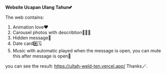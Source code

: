 **Website Ucapan Ulang Tahun💕**

The web contains:
1. Animation love❤️
2. Carousel photos with describtion🌠🌄📸
3. Hidden message💌
4. Date card#️⃣🗓️
5. Music with automatic played when the message is open, you can mute this after message is open💽
 
you can see the result: https://ultah-weld-ten.vercel.app/
Thanks🪄.
